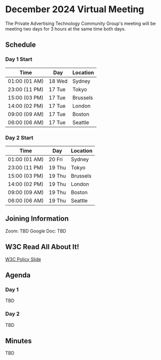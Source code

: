 # December 2024 Virtual Meeting

The Private Advertising Technology Community Group's meeting will be meeting two days for 3 hours at the same time both days.

## Schedule

### Day 1 Start

| Time          | Day    | Location      |
| ------------- | ------ | ------------- |
| 01:00 (01 AM) | 18 Wed | Sydney        |
| 23:00 (11 PM) | 17 Tue | Tokyo         |
| 15:00 (03 PM) | 17 Tue | Brussels      |
| 14:00 (02 PM) | 17 Tue | London        |
| 09:00 (09 AM) | 17 Tue | Boston        |
| 06:00 (06 AM) | 17 Tue | Seattle       |

### Day 2 Start

| Time          | Day    | Location      |
| ------------- | ------ | ------------- |
| 01:00 (01 AM) | 20 Fri | Sydney        |
| 23:00 (11 PM) | 19 Thu | Tokyo         |
| 15:00 (03 PM) | 19 Thu | Brussels      |
| 14:00 (02 PM) | 19 Thu | London        |
| 09:00 (09 AM) | 19 Thu | Boston        |
| 06:00 (06 AM) | 19 Thu | Seattle       |

## Joining Information

Zoom: TBD
Google Doc: TBD

## W3C Read All About It!

[W3C Policy Slide](https://github.com/patcg/meetings/blob/main/W3C%20Read%20All%20About%20It!.pdf)

## Agenda

### Day 1

TBD

### Day 2

TBD

## Minutes

TBD
